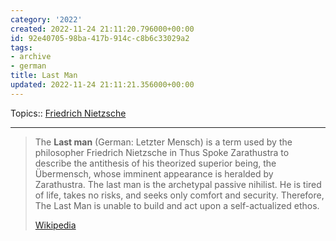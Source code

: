 ```yaml
---
category: '2022'
created: 2022-11-24 21:11:20.796000+00:00
id: 92e40705-98ba-417b-914c-c8b6c33029a2
tags:
- archive
- german
title: Last Man
updated: 2022-11-24 21:11:21.356000+00:00
---
```

   
Topics:: [Friedrich Nietzsche](../resources/people/friedrich%20nietzsche.md)   
   
   
---   
   
> The **Last man** (German: Letzter Mensch) is a term used by the philosopher Friedrich Nietzsche in Thus Spoke Zarathustra to describe the antithesis of his theorized superior being, the Übermensch, whose imminent appearance is heralded by Zarathustra. The last man is the archetypal passive nihilist.  He is tired of life, takes no risks, and seeks only comfort and security.  Therefore, The Last Man is unable to build and act upon a self-actualized ethos.   
>   
> [Wikipedia](https://en.wikipedia.org/wiki/Last%20man)